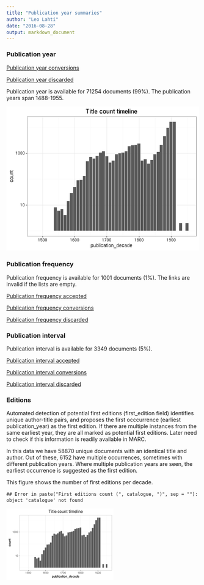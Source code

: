 ```yaml
---
title: "Publication year summaries"
author: "Leo Lahti"
date: "2016-08-28"
output: markdown_document
---
```



### Publication year

[Publication year conversions](output.tables/publication_year_conversion.csv)

[Publication year discarded](output.tables/publication_year_discarded.csv)

Publication year is available for 71254 documents (99%). The publication years span 1488-1955.

![plot of chunk summarypublicationyear](figure/summarypublicationyear-1.png)

### Publication frequency

Publication frequency is available for 1001 documents (1%). The links are invalid if the lists are empty.

[Publication frequency accepted](output.tables/publication_frequency_discarded.csv)

[Publication frequency conversions](output.tables/publication_frequency_conversion.csv)

[Publication frequency discarded](output.tables/publication_frequency_discarded.csv)


### Publication interval

Publication interval is available for 3349 documents (5%). 

[Publication interval accepted](output.tables/publication_interval_discarded.csv)

[Publication interval conversions](output.tables/publication_interval_conversion.csv)

[Publication interval discarded](output.tables/publication_interval_discarded.csv)


### Editions

Automated detection of potential first editions (first_edition field)
identifies unique author-title pairs, and proposes the first
occcurrence (earliest publication_year) as the first edition. If there
are multiple instances from the same earliest year, they are all
marked as potential first editions. Later need to check if this
information is readily available in MARC.

In this data we have 58870
unique documents with an identical title and author. Out of these,
6152
have multiple occurrences, sometimes with different publication years.
Where multiple publication years are seen, the earliest occurrence is
suggested as the first edition.

This figure shows the number of first editions per decade.


```
## Error in paste("First editions count (", catalogue, ")", sep = ""): object 'catalogue' not found
```

<img src="figure/firsteditions-1.png" title="plot of chunk firsteditions" alt="plot of chunk firsteditions" width="280px" />


